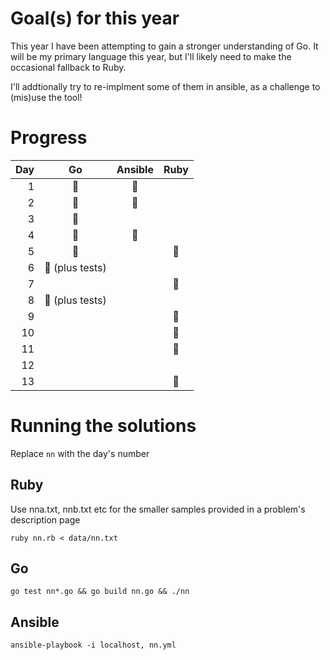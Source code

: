 # Goal(s) for this year

This year I have been attempting to gain a stronger understanding of Go. It
will be my primary language this year, but I'll likely need to make the
occasional fallback to Ruby.

I'll addtionally try to re-implment some of them in ansible, as a challenge to
(mis)use the tool!


# Progress

| Day | Go                             | Ansible           | Ruby              |
| --: | :-:                            | :-:               | :-:               |
| 1   | :1st_place_medal:              | :1st_place_medal: |                   |
| 2   | :1st_place_medal:              | :2nd_place_medal: |                   |
| 3   | :1st_place_medal:              |                   |                   |
| 4   | :1st_place_medal:              | :1st_place_medal: |                   |
| 5   | :2nd_place_medal:              |                   | :1st_place_medal: |
| 6   | :1st_place_medal: (plus tests) |                   |                   |
| 7   |                                |                   | :1st_place_medal: |
| 8   | :1st_place_medal: (plus tests) |                   |                   |
| 9   |                                |                   | :2nd_place_medal: |
| 10  |                                |                   | :1st_place_medal: |
| 11  |                                |                   | :1st_place_medal: |
| 12  |                                |                   |                   |
| 13  |                                |                   | :1st_place_medal: |

# Running the solutions

Replace `nn` with the day's number

## Ruby

Use nna.txt, nnb.txt etc for the smaller samples provided in a problem's description page

```
ruby nn.rb < data/nn.txt
```

## Go

```
go test nn*.go && go build nn.go && ./nn
```

## Ansible

```
ansible-playbook -i localhost, nn.yml
```
